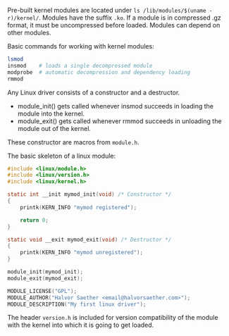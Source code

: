 Pre-built kernel modules are located under `ls /lib/modules/$(uname -r)/kernel/`. Modules have the suffix `.ko`. If a module is in compressed .gz format, it must be uncompressed before loaded. Modules can depend on other modules. 

Basic commands for working with kernel modules:
```sh
lsmod
insmod    # loads a single decompressed module
modprobe  # automatic decompression and dependency loading
rmmod
```


Any Linux driver consists of a constructor and a destructor. 

* module_init() gets called whenever insmod succeeds in loading the module into the kernel. 
* module_exit() gets called whenever rmmod succeeds in unloading the module out of the kernel.

These constructor are macros from `module.h`.

The basic skeleton of a linux module:
```c
#include <linux/module.h>
#include <linux/version.h>
#include <linux/kernel.h>

static int __init mymod_init(void) /* Constructor */
{
    printk(KERN_INFO "mymod registered");

    return 0;
}

static void __exit mymod_exit(void) /* Destructor */
{
    printk(KERN_INFO "mymod unregistered");
}

module_init(mymod_init);
module_exit(mymod_exit);

MODULE_LICENSE("GPL");
MODULE_AUTHOR("Halvor Saether <email@halvorsaether.com>");
MODULE_DESCRIPTION("My first linux driver");
```

The header `version.h` is included for version compatibility of the module with the kernel into which it is going to get loaded.
